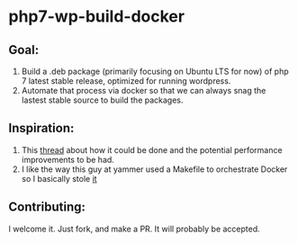 # php7-wp-build-docker

## Goal:
1.  Build a .deb package (primarily focusing on Ubuntu LTS for now) of php 7 latest stable release, optimized for running wordpress.
2.  Automate that process via docker so that we can always snag the lastest stable source to build the packages.

## Inspiration:
1.  This [thread](http://www.serverphorums.com/read.php?7,1215001) about how it could be done and the potential performance improvements to be had.
2.  I like the way this guy at yammer used a Makefile to orchestrate Docker so I basically stole [it](https://github.com/yammer/mcrouter-build-docker)

## Contributing:
I welcome it.  Just fork, and make a PR.  It will probably be accepted.

